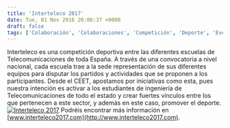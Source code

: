 ```yaml
---
title: 'Interteleco 2017'
date: Tue, 01 Nov 2016 20:06:37 +0000
draft: false
tags: ['Colaboración', 'Colaboraciones', 'Competición', 'Deporte', 'Eventos', 'Eventos externos']
---
```


Interteleco es una competición deportiva entre las diferentes escuelas de Telecomunicaciones de toda España. A través de una convocatoria a nivel nacional, cada escuela trae a la sede representación de sus diferentes equipos para disputar los partidos y actividades que se proponen a los participantes. Desde el CEET, apostamos por iniciativas como esta, pues nuestra intención es activar a los estudiantes de ingeniería de Telecomunicaciones de todo el estado y crear fuertes vínculos entre los que pertenecen a este sector, y además en este caso, promover el deporte. [![Interteleco 2017](https://ceet.org.es/wp-content/uploads/2016/11/14884724_1489199101097451_5019722195953038458_o-212x300.jpg)](http://www.interteleco2017.com) Podréis encontrar más información en [www.interteleco2017.com](http://www.interteleco2017.com).